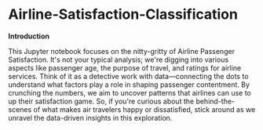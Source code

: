 # Airline-Satisfaction-Classification
<b>Introduction</b>

This Jupyter notebook focuses on the nitty-gritty of Airline Passenger Satisfaction. It's not your typical analysis; we're digging into various aspects like passenger age, the purpose of travel, and ratings for airline services. Think of it as a detective work with data—connecting the dots to understand what factors play a role in shaping passenger contentment. By crunching the numbers, we aim to uncover patterns that airlines can use to up their satisfaction game. So, if you're curious about the behind-the-scenes of what makes air travelers happy or dissatisfied, stick around as we unravel the data-driven insights in this exploration.
